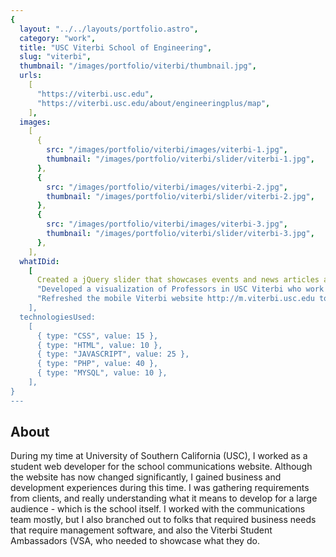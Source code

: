 ```yaml
---
{
  layout: "../../layouts/portfolio.astro",
  category: "work",
  title: "USC Viterbi School of Engineering",
  slug: "viterbi",
  thumbnail: "/images/portfolio/viterbi/thumbnail.jpg",
  urls:
    [
      "https://viterbi.usc.edu",
      "https://viterbi.usc.edu/about/engineeringplus/map",
    ],
  images:
    [
      {
        src: "/images/portfolio/viterbi/images/viterbi-1.jpg",
        thumbnail: "/images/portfolio/viterbi/slider/viterbi-1.jpg",
      },
      {
        src: "/images/portfolio/viterbi/images/viterbi-2.jpg",
        thumbnail: "/images/portfolio/viterbi/slider/viterbi-2.jpg",
      },
      {
        src: "/images/portfolio/viterbi/images/viterbi-3.jpg",
        thumbnail: "/images/portfolio/viterbi/slider/viterbi-3.jpg",
      },
    ],
  whatIDid:
    [
      Created a jQuery slider that showcases events and news articles as a replacement of the flash player for the Viterbi School of Engineering homepage so visitors don't have to download Flash,
      "Developed a visualization of Professors in USC Viterbi who work on an Engineering subject + an external discipline",
      "Refreshed the mobile Viterbi website http://m.viterbi.usc.edu to allow more functionality for our mobile visitors",
    ],
  technologiesUsed:
    [
      { type: "CSS", value: 15 },
      { type: "HTML", value: 10 },
      { type: "JAVASCRIPT", value: 25 },
      { type: "PHP", value: 40 },
      { type: "MYSQL", value: 10 },
    ],
}
---
```


## About

During my time at University of Southern California (USC), I worked as a student web developer for the school communications website. Although the website has now changed significantly, I gained business and development experiences during this time. I was gathering requirements from clients, and really understanding what it means to develop for a large audience - which is the school itself. I worked with the communications team mostly, but I also branched out to folks that required business needs that require management software, and also the Viterbi Student Ambassadors (VSA, who needed to showcase what they do.
